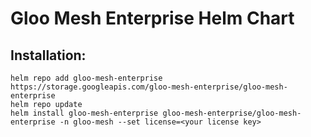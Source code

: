 # Gloo Mesh Enterprise Helm Chart

## Installation:
```shell script
helm repo add gloo-mesh-enterprise https://storage.googleapis.com/gloo-mesh-enterprise/gloo-mesh-enterprise
helm repo update
helm install gloo-mesh-enterprise gloo-mesh-enterprise/gloo-mesh-enterprise -n gloo-mesh --set license=<your license key>
```
